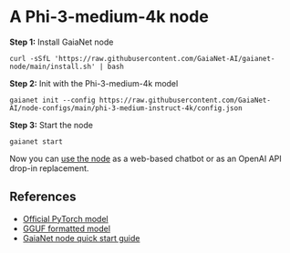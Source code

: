 # A Phi-3-medium-4k node 

**Step 1:** Install GaiaNet node

```
curl -sSfL 'https://raw.githubusercontent.com/GaiaNet-AI/gaianet-node/main/install.sh' | bash
```

**Step 2:** Init with the Phi-3-medium-4k model

```
gaianet init --config https://raw.githubusercontent.com/GaiaNet-AI/node-configs/main/phi-3-medium-instruct-4k/config.json
```

**Step 3:** Start the node

```
gaianet start
```

Now you can [use the node](https://docs.gaianet.ai/user-guide/mynode) as a web-based chatbot or as an OpenAI API drop-in replacement.

## References

* [Official PyTorch model](https://huggingface.co/microsoft/Phi-3-medium-4k-instruct)
* [GGUF formatted model](https://huggingface.co/gaianet/Phi-3-medium-4k-instruct-GGUF)
* [GaiaNet node quick start guide](https://docs.gaianet.ai/node-guide/quick-start)
